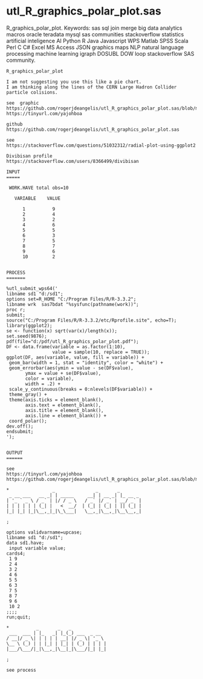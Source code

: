# utl_R_graphics_polar_plot.sas
R_graphics_polar_plot. Keywords: sas sql join merge big data analytics macros oracle teradata mysql sas communities stackoverflow statistics artificial inteligence AI Python R Java Javascript WPS Matlab SPSS Scala Perl C C# Excel MS Access JSON graphics maps NLP natural language processing machine learning igraph DOSUBL DOW loop stackoverflow SAS community.

    R_graphics_polar_plot

    I am not suggesting you use this like a pie chart.
    I am thinking along the lines of the CERN Large Hadron Collider particle colisions.

    see  graphic
    https://github.com/rogerjdeangelis/utl_R_graphics_polar_plot.sas/blob/master/utl_R_graphics_polar_plot.pdf
    https://tinyurl.com/yajohboa

    github
    https://github.com/rogerjdeangelis/utl_R_graphics_polar_plot.sas

    see
    https://stackoverflow.com/questions/51032312/radial-plot-using-ggplot2

    Divibisan profile
    https://stackoverflow.com/users/8366499/divibisan

    INPUT
    =====

     WORK.HAVE total obs=10

       VARIABLE    VALUE

          1          9
          2          4
          3          2
          4          6
          5          5
          6          3
          7          5
          8          7
          9          6
          10         2


    PROCESS
    =======

    %utl_submit_wps64('
    libname sd1 "d:/sd1";
    options set=R_HOME "C:/Program Files/R/R-3.3.2";
    libname wrk  sas7bdat "%sysfunc(pathname(work))";
    proc r;
    submit;
    source("C:/Program Files/R/R-3.3.2/etc/Rprofile.site", echo=T);
    library(ggplot2);
    se <- function(x) sqrt(var(x)/length(x));
    set.seed(9876);
    pdf(file="d:/pdf/utl_R_graphics_polar_plot.pdf");
    DF <- data.frame(variable = as.factor(1:10),
                     value = sample(10, replace = TRUE));
    ggplot(DF, aes(variable, value, fill = variable)) +
     geom_bar(width = 1, stat = "identity", color = "white") +
     geom_errorbar(aes(ymin = value - se(DF$value),
           ymax = value + se(DF$value),
           color = variable),
           width = .2) +
     scale_y_continuous(breaks = 0:nlevels(DF$variable)) +
     theme_gray() +
     theme(axis.ticks = element_blank(),
           axis.text = element_blank(),
           axis.title = element_blank(),
           axis.line = element_blank()) +
     coord_polar();
    dev.off();
    endsubmit;
    ');


    OUTPUT
    ======

    see
    https://tinyurl.com/yajohboa
    https://github.com/rogerjdeangelis/utl_R_graphics_polar_plot.sas/blob/master/utl_R_graphics_polar_plot.pdf

    *                _               _       _
     _ __ ___   __ _| | _____     __| | __ _| |_ __ _
    | '_ ` _ \ / _` | |/ / _ \   / _` |/ _` | __/ _` |
    | | | | | | (_| |   <  __/  | (_| | (_| | || (_| |
    |_| |_| |_|\__,_|_|\_\___|   \__,_|\__,_|\__\__,_|

    ;

    options validvarname=upcase;
    libname sd1 "d:/sd1";
    data sd1.have;
     input variable value;
    cards4;
     1 9
     2 4
     3 2
     4 6
     5 5
     6 3
     7 5
     8 7
     9 6
     10 2
    ;;;;
    run;quit;

    *          _       _   _
     ___  ___ | |_   _| |_(_) ___  _ __
    / __|/ _ \| | | | | __| |/ _ \| '_ \
    \__ \ (_) | | |_| | |_| | (_) | | | |
    |___/\___/|_|\__,_|\__|_|\___/|_| |_|

    ;

    see process


